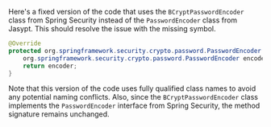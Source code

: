 Here's a fixed version of the code that uses the `BCryptPasswordEncoder` class from Spring Security instead of the `PasswordEncoder` class from Jasypt. This should resolve the issue with the missing symbol.
```java
@Override
protected org.springframework.security.crypto.password.PasswordEncoder createStringEncoder() {
    org.springframework.security.crypto.password.PasswordEncoder encoder = new org.springframework.security.crypto.bcrypt.BCryptPasswordEncoder();
    return encoder;
}
```
Note that this version of the code uses fully qualified class names to avoid any potential naming conflicts. Also, since the `BCryptPasswordEncoder` class implements the `PasswordEncoder` interface from Spring Security, the method signature remains unchanged.